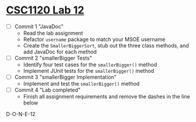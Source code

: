 # [CSC1120 Lab 12](https://csse.msoe.us/csc1120/lab12)

* [ ] Commit 1 "JavaDoc"
    - Read the lab assignment
    - Refactor `username` package to match your MSOE username
    - Create the `SmallerBiggerSort`, stub out the three class methods, and add JavaDoc for each method
* [ ] Commit 2 "smallerBigger Tests"
    - Identify four test cases for the `smallerBigger()` method
    - Implement JUnit tests for the `smallerBigger()` method
* [ ] Commit 3 "smallerBigger Implementation"
    - Implement and test the `smallerBigger()` method
* [ ] Commit 4 "Lab completed"
    - Finish all assignment requirements and remove the dashes in the line below

D-O-N-E-12

